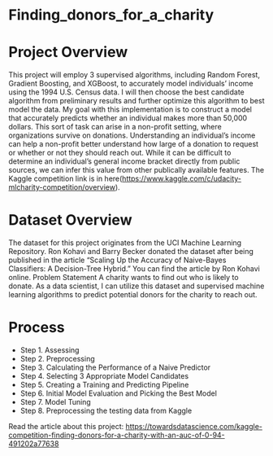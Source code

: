 # Finding_donors_for_a_charity

# Project Overview
This project will employ 3 supervised algorithms, including Random Forest, Gradient Boosting, and XGBoost, to accurately model individuals’ income using the 1994 U.S. Census data. I will then choose the best candidate algorithm from preliminary results and further optimize this algorithm to best model the data. My goal with this implementation is to construct a model that accurately predicts whether an individual makes more than 50,000 dollars. This sort of task can arise in a non-profit setting, where organizations survive on donations. Understanding an individual’s income can help a non-profit better understand how large of a donation to request or whether or not they should reach out. While it can be difficult to determine an individual’s general income bracket directly from public sources, we can infer this value from other publically available features. The Kaggle competition link is in here(https://www.kaggle.com/c/udacity-mlcharity-competition/overview).


# Dataset Overview
The dataset for this project originates from the UCI Machine Learning Repository. Ron Kohavi and Barry Becker donated the dataset after being published in the article “Scaling Up the Accuracy of Naive-Bayes Classifiers: A Decision-Tree Hybrid.” You can find the article by Ron Kohavi online.
Problem Statement
A charity wants to find out who is likely to donate. As a data scientist, I can utilize this dataset and supervised machine learning algorithms to predict potential donors for the charity to reach out.

# Process
- Step 1. Assessing
- Step 2. Preprocessing
- Step 3. Calculating the Performance of a Naive Predictor
- Step 4. Selecting 3 Appropriate Model Candidates
- Step 5. Creating a Training and Predicting Pipeline
- Step 6. Initial Model Evaluation and Picking the Best Model
- Step 7. Model Tuning
- Step 8. Preprocessing the testing data from Kaggle

Read the article about this project: https://towardsdatascience.com/kaggle-competition-finding-donors-for-a-charity-with-an-auc-of-0-94-491202a77638
